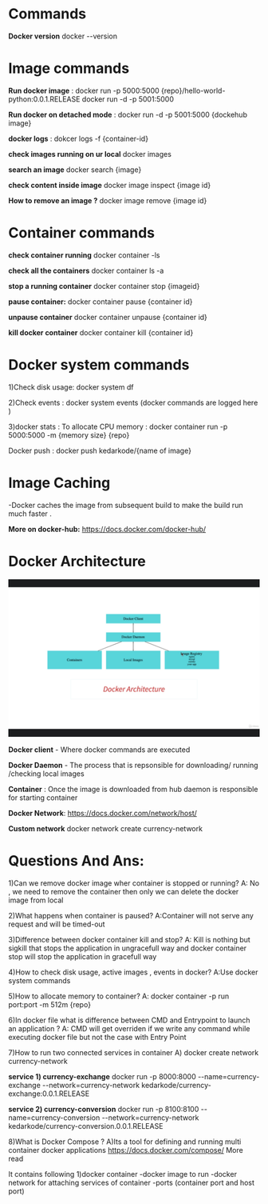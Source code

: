 # **Commands**

**Docker version**
docker --version

# **Image commands**

**Run docker image** :
docker run -p 5000:5000 {repo}/hello-world-python:0.0.1.RELEASE docker run -d -p 5001:5000

**Run docker on detached mode** :
docker run -d -p 5001:5000 {dockehub image}

**docker logs** :
dokcer logs -f {container-id}

**check images running on ur local**
docker images

**search an image**
docker search {image}

**check content inside image**
docker image inspect {image id}

**How to remove an image ?**
docker image remove {image id}

# **Container commands**

**check container running**
docker container -ls

**check all the containers**
docker container ls -a

**stop a running container**
docker container stop {imageid}

**pause container:**
docker container pause {container id}

**unpause container**
docker container unpause {container id}

**kill docker container**
docker container kill {container id}

# **Docker system commands**

1)Check disk usage: docker system df

2)Check events : docker system events (docker commands are logged here )

3)docker stats : To allocate CPU memory : docker container run -p 5000:5000 -m {memory size} {repo}

Docker push :
docker push kedarkode/{name of image}

# **Image Caching**
-Docker caches the image from subsequent build to make the build run much 
faster .




**More on docker-hub:**
https://docs.docker.com/docker-hub/

# **Docker Architecture**

![img.png](img.png)

**Docker client** - Where docker commands are executed

**Docker Daemon** - The process that is repsonsible for downloading/ running /checking local images

**Container** : Once the image is downloaded from hub daemon is responsible for starting container

**Docker Network**: https://docs.docker.com/network/host/

**Custom network** docker network create currency-network



# **Questions And Ans:**

1)Can we remove docker image wher container is stopped or running? A: No , we need to remove the container then only we
can delete the docker image from local

2)What happens when container is paused? A:Container will not serve any request and will be timed-out

3)Difference between docker container kill and stop? A: Kill is nothing but sigkill that stops the application in
ungracefull way and docker container stop will stop the application in gracefull way

4)How to check disk usage, active images , events in docker? A:Use docker system commands

5)How to allocate memory to container? A: docker container -p run port:port -m 512m {repo}

6)In docker file what is difference between CMD and Entrypoint to launch an application ? A: CMD will get overriden if
we write any command while executing docker file but not the case with Entry Point

7)How to run two connected services in container 
A) docker create network currency-network

**service 1) currency-exchange** 
docker run -p 8000:8000 --name=currency-exchange --network=currency-network
kedarkode/currency-exchange:0.0.1.RELEASE 

**service 2) currency-conversion**
docker run -p 8100:8100 --name=currency-conversion --network=currency-network 
kedarkode/currency-conversion.0.0.1.RELEASE

8)What is Docker Compose ?
A)Its a tool for defining and running multi container docker applications
https://docs.docker.com/compose/  More read

It contains following
1)docker container 
   -docker image to run
   -docker network for attaching services of container 
   -ports (container port and host port)
   
   

